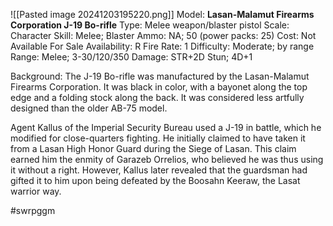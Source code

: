 ![[Pasted image 20241203195220.png]]
Model: **Lasan-Malamut Firearms Corporation J-19 Bo-rifle**
Type: Melee weapon/blaster pistol
Scale: Character
Skill: Melee; Blaster
Ammo: NA; 50 (power packs: 25)
Cost: Not Available For Sale
Availability: R
Fire Rate: 1
Difficulty: Moderate; by range
Range: Melee; 3-30/120/350
Damage: STR+2D Stun; 4D+1

Background: The J-19 Bo-rifle was manufactured by the Lasan-Malamut Firearms Corporation. It was black in color, with a bayonet along the top edge and a folding stock along the back. It was considered less artfully designed than the older AB-75 model.

Agent Kallus of the Imperial Security Bureau used a J-19 in battle, which he modified for close-quarters fighting. He initially claimed to have taken it from a Lasan High Honor Guard during the Siege of Lasan. This claim earned him the enmity of Garazeb Orrelios, who believed he was thus using it without a right. However, Kallus later revealed that the guardsman had gifted it to him upon being defeated by the Boosahn Keeraw, the Lasat warrior way.

#swrpggm